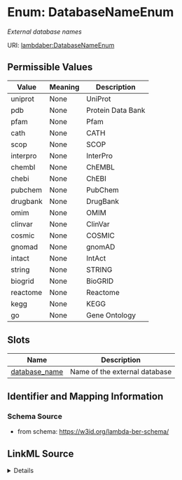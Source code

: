 # Enum: DatabaseNameEnum 




_External database names_



URI: [lambdaber:DatabaseNameEnum](https://w3id.org/lambda-ber-schema/DatabaseNameEnum)

## Permissible Values

| Value | Meaning | Description |
| --- | --- | --- |
| uniprot | None | UniProt |
| pdb | None | Protein Data Bank |
| pfam | None | Pfam |
| cath | None | CATH |
| scop | None | SCOP |
| interpro | None | InterPro |
| chembl | None | ChEMBL |
| chebi | None | ChEBI |
| pubchem | None | PubChem |
| drugbank | None | DrugBank |
| omim | None | OMIM |
| clinvar | None | ClinVar |
| cosmic | None | COSMIC |
| gnomad | None | gnomAD |
| intact | None | IntAct |
| string | None | STRING |
| biogrid | None | BioGRID |
| reactome | None | Reactome |
| kegg | None | KEGG |
| go | None | Gene Ontology |




## Slots

| Name | Description |
| ---  | --- |
| [database_name](database_name.md) | Name of the external database |





## Identifier and Mapping Information






### Schema Source


* from schema: https://w3id.org/lambda-ber-schema/






## LinkML Source

<details>
```yaml
name: DatabaseNameEnum
description: External database names
from_schema: https://w3id.org/lambda-ber-schema/
rank: 1000
permissible_values:
  uniprot:
    text: uniprot
    description: UniProt
  pdb:
    text: pdb
    description: Protein Data Bank
  pfam:
    text: pfam
    description: Pfam
  cath:
    text: cath
    description: CATH
  scop:
    text: scop
    description: SCOP
  interpro:
    text: interpro
    description: InterPro
  chembl:
    text: chembl
    description: ChEMBL
  chebi:
    text: chebi
    description: ChEBI
  pubchem:
    text: pubchem
    description: PubChem
  drugbank:
    text: drugbank
    description: DrugBank
  omim:
    text: omim
    description: OMIM
  clinvar:
    text: clinvar
    description: ClinVar
  cosmic:
    text: cosmic
    description: COSMIC
  gnomad:
    text: gnomad
    description: gnomAD
  intact:
    text: intact
    description: IntAct
  string:
    text: string
    description: STRING
  biogrid:
    text: biogrid
    description: BioGRID
  reactome:
    text: reactome
    description: Reactome
  kegg:
    text: kegg
    description: KEGG
  go:
    text: go
    description: Gene Ontology

```
</details>